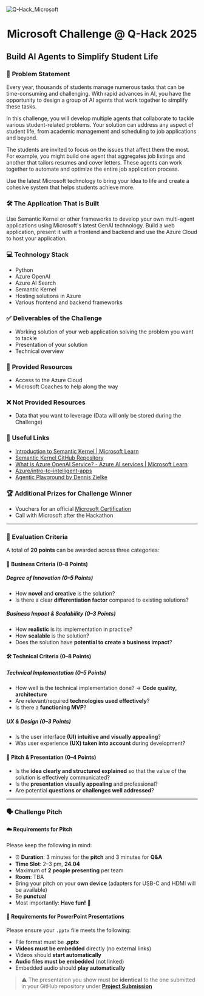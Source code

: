 ![Q-Hack_Microsoft](https://github.com/user-attachments/assets/4acd82d3-ab01-41cb-8315-2f91a6919768)

# <p align="center"> Microsoft Challenge @ Q-Hack 2025 </p>

## **Build AI Agents to Simplify Student Life**

### 📄 **Problem Statement**

Every year, thousands of students manage numerous tasks that can be time-consuming and challenging. With rapid advances in AI, you have the opportunity to design a group of AI agents that work together to simplify these tasks. 

In this challenge, you will develop multiple agents that collaborate to tackle various student-related problems. Your solution can address any aspect of student life, from academic management and scheduling to job applications and beyond.

The students are invited to focus on the issues that affect them the most. For example, you might build one agent that aggregates job listings and another that tailors resumes and cover letters. These agents can work together to automate and optimize the entire job application process.

Use the latest Microsoft technology to bring your idea to life and create a cohesive system that helps students achieve more.

### 🛠️ **The Application That is Built**

Use Semantic Kernel or other frameworks to develop your own multi-agent applications using Microsoft's latest GenAI technology. Build a web application, present it with a frontend and backend and use the Azure Cloud to host your application.

### 💻 **Technology Stack**

- Python  
- Azure OpenAI  
- Azure AI Search  
- Semantic Kernel  
- Hosting solutions in Azure  
- Various frontend and backend frameworks  

### ✅ Deliverables of the Challenge

- Working solution of your web application solving the problem you want to tackle  
- Presentation of your solution  
- Technical overview  

### 🧰 **Provided Resources**

- Access to the Azure Cloud  
- Microsoft Coaches to help along the way  

### ❌ **Not Provided Resources**

- Data that you want to leverage (Data will only be stored during the Challenge)  

### 🔗 **Useful Links**

- [Introduction to Semantic Kernel | Microsoft Learn](https://learn.microsoft.com/en-us/semantic-kernel/overview/)  
- [Semantic Kernel GitHub Repository](https://github.com/microsoft/semantic-kernel)  
- [What is Azure OpenAI Service? - Azure AI services | Microsoft Learn](https://learn.microsoft.com/en-us/azure/cognitive-services/openai/overview)  
- [Azure/intro-to-intelligent-apps](https://github.com/Azure/intro-to-intelligent-apps)  
- [Agentic Playground by Dennis Zielke](https://github.com/denniszielke/agentic-playground)

### 🏆 Additional Prizes for Challenge Winner

- Vouchers for an official [Microsoft Certification](https://learn.microsoft.com/de-de/credentials/browse/?credential_types=certification)
- Call with Microsoft after the Hackathon

---

### 🧪 Evaluation Criteria

A total of **20 points** can be awarded across three categories:

#### 💼 Business Criteria (0–8 Points)

##### Degree of Innovation (0–5 Points)
- How **novel** and **creative** is the solution?  
- Is there a clear **differentiation factor** compared to existing solutions?

##### Business Impact & Scalability (0–3 Points)
- How **realistic** is its implementation in practice?  
- How **scalable** is the solution?  
- Does the solution have **potential to create a business impact**?

#### 🛠️ Technical Criteria (0–8 Points)

##### Technical Implementation (0–5 Points)
- How well is the technical implementation done? → **Code quality, architecture**  
- Are relevant/required **technologies used effectively**?  
- Is there a **functioning MVP**?

##### UX & Design (0–3 Points)
- Is the user interface **(UI) intuitive and visually appealing**?  
- Was user experience **(UX) taken into account** during development?

#### 🎤 Pitch & Presentation (0–4 Points)
- Is the **idea clearly and structured explained** so that the value of the solution is effectively communicated?  
- Is the **presentation visually appealing** and professional?  
- Are potential **questions or challenges well addressed**?

---

### 🗣️ Challenge Pitch

#### ☁️ Requirements for Pitch

Please keep the following in mind:

- ⏰ **Duration**: 3 minutes for the **pitch** and 3 minutes for **Q&A**
- **Time Slot**: 2–3 pm, **24.04**
- Maximum of **2 people presenting** per team
- **Room**: TBA
- Bring your pitch on your **own device** (adapters for USB-C and HDMI will be available)
- Be **punctual**
- Most importantly: **Have fun!** 🎉

#### 🎥 Requirements for PowerPoint Presentations

Please ensure your `.pptx` file meets the following:

- File format must be **.pptx**
- **Videos must be embedded** directly (no external links)
- Videos should **start automatically**
- **Audio files must be embedded** (not linked)
- Embedded audio should **play automatically**

> ⚠️ The presentation you show must be **identical** to the one submitted in your GitHub repository under [**Project Submission**](https://q-summit.notion.site/Project-Submission-1bd024b9b73b8110bd64d7a581e0f8da)
